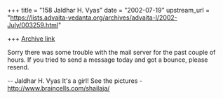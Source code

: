 +++
title = "158 Jaldhar H. Vyas"
date = "2002-07-19"
upstream_url = "https://lists.advaita-vedanta.org/archives/advaita-l/2002-July/003259.html"

+++
[Archive link](https://lists.advaita-vedanta.org/archives/advaita-l/2002-July/003259.html)

Sorry there was some trouble with the mail server for the past couple of
hours.  If you tried to send a message today and got a bounce, please
resend.

--
Jaldhar H. Vyas <jaldhar at braincells.com>
It's a girl! See the pictures - http://www.braincells.com/shailaja/

